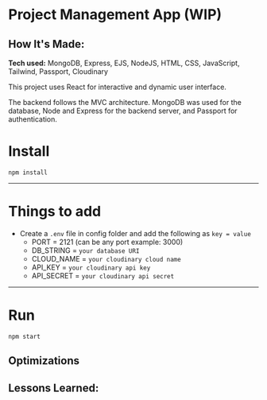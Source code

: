 # Project Management App (WIP)



<!-- **Link to project:** https://ticketing-system.onrender.com

![alt tag](https://github.com/Jmpmen/my-portfolio/blob/main/images/thumbs/04.jpg) -->

## How It's Made:

**Tech used:** MongoDB, Express, EJS, NodeJS, HTML, CSS, JavaScript, Tailwind, Passport, Cloudinary

This project uses React for interactive and dynamic user interface.

The backend follows the MVC architecture. MongoDB was used for the database, Node and Express for the backend server, and Passport for authentication.

# Install

`npm install`

---

# Things to add

- Create a `.env` file in config folder and add the following as `key = value`
  - PORT = 2121 (can be any port example: 3000)
  - DB_STRING = `your database URI`
  - CLOUD_NAME = `your cloudinary cloud name`
  - API_KEY = `your cloudinary api key`
  - API_SECRET = `your cloudinary api secret`

---

# Run

`npm start`


## Optimizations



## Lessons Learned:

